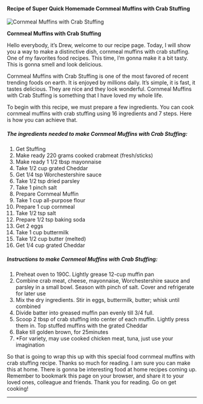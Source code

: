             

#### Recipe of Super Quick Homemade Cornmeal Muffins with Crab Stuffing

![Cornmeal Muffins with Crab Stuffing](https://img-global.cpcdn.com/recipes/55417556/751x532cq70/cornmeal-muffins-with-crab-stuffing-recipe-main-photo.jpg)

**Cornmeal Muffins with Crab Stuffing**

Hello everybody, it’s Drew, welcome to our recipe page. Today, I will show you a way to make a distinctive dish, cornmeal muffins with crab stuffing. One of my favorites food recipes. This time, I’m gonna make it a bit tasty. This is gonna smell and look delicious.

Cornmeal Muffins with Crab Stuffing is one of the most favored of recent trending foods on earth. It is enjoyed by millions daily. It’s simple, it is fast, it tastes delicious. They are nice and they look wonderful. Cornmeal Muffins with Crab Stuffing is something that I have loved my whole life.

To begin with this recipe, we must prepare a few ingredients. You can cook cornmeal muffins with crab stuffing using 16 ingredients and 7 steps. Here is how you can achieve that.

##### The ingredients needed to make Cornmeal Muffins with Crab Stuffing:

1.  Get Stuffing
2.  Make ready 220 grams cooked crabmeat (fresh/sticks)
3.  Make ready 1 1/2 tbsp mayonnaise
4.  Take 1/2 cup grated Cheddar
5.  Get 1/4 tsp Worchestershire sauce
6.  Take 1/2 tsp dried parsley
7.  Take 1 pinch salt
8.  Prepare Cornmeal Muffin
9.  Take 1 cup all-purpose flour
10.  Prepare 1 cup cornmeal
11.  Take 1/2 tsp salt
12.  Prepare 1/2 tsp baking soda
13.  Get 2 eggs
14.  Take 1 cup buttermilk
15.  Take 1/2 cup butter (melted)
16.  Get 1/4 cup grated Cheddar

##### Instructions to make Cornmeal Muffins with Crab Stuffing:

1.  Preheat oven to 190C. Lightly grease 12-cup muffin pan
2.  Combine crab meat, cheese, mayonnaise, Worchestershire sauce and parsley in a small bowl. Season with pinch of salt. Cover and refrigerate for later use
3.  Mix the dry ingredients. Stir in eggs, buttermilk, butter; whisk until combined
4.  Divide batter into greased muffin pan evenly till 3/4 full.
5.  Scoop 2 tbsp of crab stuffing into center of each muffin. Lightly press them in. Top stuffed muffins with the grated Cheddar
6.  Bake till golden brown, for 25minutes
7.  \*For variety, may use cooked chicken meat, tuna, just use your imagination

So that is going to wrap this up with this special food cornmeal muffins with crab stuffing recipe. Thanks so much for reading. I am sure you can make this at home. There is gonna be interesting food at home recipes coming up. Remember to bookmark this page on your browser, and share it to your loved ones, colleague and friends. Thank you for reading. Go on get cooking!

* * *